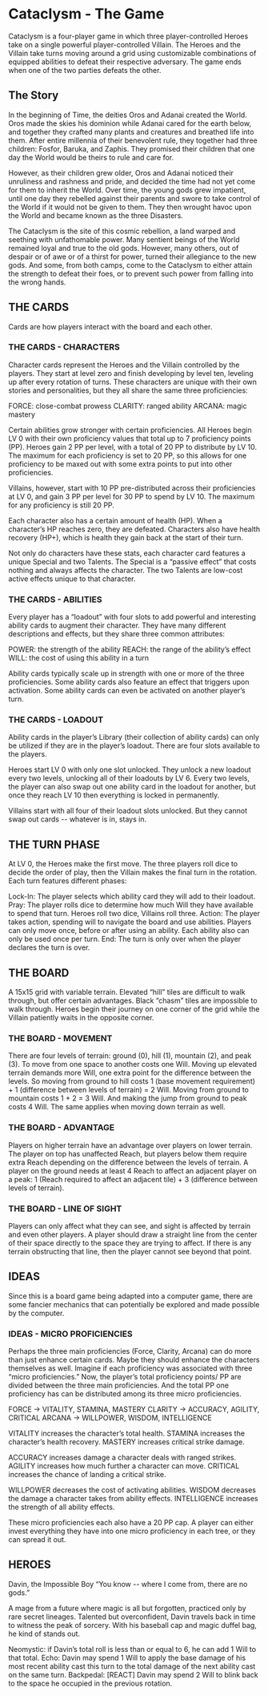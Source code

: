 # Cataclysm - The Game

Cataclysm is a four-player game in which three player-controlled Heroes take on a single powerful player-controlled Villain. The Heroes and the Villain take turns moving around a grid using customizable combinations of equipped abilities to defeat their respective adversary. The game ends when one of the two parties defeats the other.

## The Story

In the beginning of Time, the deities Oros and Adanai created the World. Oros made the skies his dominion while Adanai cared for the earth below, and together they crafted many plants and creatures and breathed life into them. After entire millennia of their benevolent rule, they together had three children: Fosfor, Baruka, and Zaphis. They promised their children that one day the World would be theirs to rule and care for.

However, as their children grew older, Oros and Adanai noticed their unruliness and rashness and pride, and decided the time had not yet come for them to inherit the World. Over time, the young gods grew impatient, until one day they rebelled against their parents and swore to take control of the World if it would not be given to them. They then wrought havoc upon the World and became known as the three Disasters.

The Cataclysm is the site of this cosmic rebellion, a land warped and seething with unfathomable power. Many sentient beings of the World remained loyal and true to the old gods. However, many others, out of despair or of awe or of a thirst for power, turned their allegiance to the new gods. And some, from both camps, come to the Cataclysm to either attain the strength to defeat their foes, or to prevent such power from falling into the wrong hands.

## THE CARDS
Cards are how players interact with the board and each other.

### THE CARDS - CHARACTERS
Character cards represent the Heroes and the Villain controlled by the players. They start at level zero and finish developing by level ten, leveling up after every rotation of turns. These characters are unique with their own stories and personalities, but they all share the same three proficiencies:

FORCE: close-combat prowess
CLARITY: ranged ability
ARCANA: magic mastery

Certain abilities grow stronger with certain proficiencies. All Heroes begin LV 0 with their own proficiency values that total up to 7 proficiency points (PP). Heroes gain 2 PP per level, with a total of 20 PP to distribute by LV 10. The maximum for each proficiency is set to 20 PP, so this allows for one proficiency to be maxed out with some extra points to put into other proficiencies.

Villains, however, start with 10 PP pre-distributed across their proficiencies at LV 0, and gain 3 PP per level for 30 PP to spend by LV 10. The maximum for any proficiency is still 20 PP.

Each character also has a certain amount of health (HP). When a character’s HP reaches zero, they are defeated. Characters also have health recovery (HP+), which is health they gain back at the start of their turn.

Not only do characters have these stats, each character card features a unique Special and two Talents. The Special is a “passive effect” that costs nothing and always affects the character. The two Talents are low-cost active effects unique to that character.

### THE CARDS - ABILITIES
Every player has a “loadout” with four slots to add powerful and interesting ability cards to augment their character. They have many different descriptions and effects, but they share three common attributes:

POWER: the strength of the ability
REACH: the range of the ability’s effect
WILL: the cost of using this ability in a turn

Ability cards typically scale up in strength with one or more of the three proficiencies. Some ability cards also feature an effect that triggers upon activation. Some ability cards can even be activated on another player’s turn.

### THE CARDS - LOADOUT
Ability cards in the player’s Library (their collection of ability cards) can only be utilized if they are in the player’s loadout. There are four slots available to the players.

Heroes start LV 0 with only one slot unlocked. They unlock a new loadout every two levels, unlocking all of their loadouts by LV 6. Every two levels, the player can also swap out one ability card in the loadout for another, but once they reach LV 10 then everything is locked in permanently. 

Villains start with all four of their loadout slots unlocked. But they cannot swap out cards -- whatever is in, stays in.

## THE TURN PHASE
At LV 0, the Heroes make the first move. The three players roll dice to decide the order of play, then the Villain makes the final turn in the rotation. Each turn features different phases:

Lock-In: The player selects which ability card they will add to their loadout.
Pray: The player rolls dice to determine how much Will they have available to spend that turn. Heroes roll two dice, Villains roll three.
Action: The player takes action, spending will to navigate the board and use abilities. Players can only move once, before or after using an ability. Each ability also can only be used once per turn.
End: The turn is only over when the player declares the turn is over.

## THE BOARD
A 15x15 grid with variable terrain. Elevated “hill” tiles are difficult to walk through, but offer certain advantages. Black “chasm” tiles are impossible to walk through. Heroes begin their journey on one corner of the grid while the Villain patiently waits in the opposite corner.

### THE BOARD - MOVEMENT
There are four levels of terrain: ground (0), hill (1), mountain (2), and peak (3). To move from one space to another costs one Will. Moving up elevated terrain demands more Will, one extra point for the difference between the levels. So moving from ground to hill costs 1 (base movement requirement) + 1 (difference between levels of terrain) = 2 Will. Moving from ground to mountain costs 1 + 2 = 3 Will. And making the jump from ground to peak costs 4 Will. The same applies when moving down terrain as well.

### THE BOARD - ADVANTAGE
Players on higher terrain have an advantage over players on lower terrain. The player on top has unaffected Reach, but players below them require extra Reach depending on the difference between the levels of terrain. A player on the ground needs at least 4 Reach to affect an adjacent player on a peak: 1 (Reach required to affect an adjacent tile) + 3 (difference between levels of terrain).

### THE BOARD - LINE OF SIGHT
Players can only affect what they can see, and sight is affected by terrain and even other players. A player should draw a straight line from the center of their space directly to the space they are trying to affect. If there is any terrain obstructing that line, then the player cannot see beyond that point.

## IDEAS
Since this is a board game being adapted into a computer game, there are some fancier mechanics that can potentially be explored and made possible by the computer.

### IDEAS - MICRO PROFICIENCIES
Perhaps the three main proficiencies (Force, Clarity, Arcana) can do more than just enhance certain cards. Maybe they should enhance the characters themselves as well. Imagine if each proficiency was associated with three “micro proficiencies.” Now, the player’s total proficiency points/ PP are divided between the three main proficiencies. And the total PP one proficiency has can be distributed among its three micro proficiencies.

FORCE → VITALITY, STAMINA, MASTERY
CLARITY → ACCURACY, AGILITY, CRITICAL
ARCANA → WILLPOWER, WISDOM, INTELLIGENCE 

VITALITY increases the character’s total health. 
STAMINA increases the character’s health recovery.
MASTERY increases critical strike damage.

ACCURACY increases damage a character deals with ranged strikes.
AGILITY increases how much further a character can move.
CRITICAL increases the chance of landing a critical strike.

WILLPOWER decreases the cost of activating abilities.
WISDOM decreases the damage a character takes from ability effects.
INTELLIGENCE increases the strength of all ability effects.

These micro proficiencies each also have a 20 PP cap. A player can either invest everything they have into one micro proficiency in each tree, or they can spread it out. 


## HEROES
Davin, the Impossible Boy
“You know -- where I come from, there are no gods.”

A mage from a future where magic is all but forgotten, practiced only by rare secret lineages. Talented but overconfident, Davin travels back in time to witness the peak of sorcery. With his baseball cap and magic duffel bag, he kind of stands out.

Neomystic: if Davin’s total roll is less than or equal to 6, he can add 1 Will to that total.
Echo: Davin may spend 1 Will to apply the base damage of his most recent ability cast this turn to the total damage of the next ability cast on the same turn.
Backpedal: [REACT] Davin may spend 2 Will to blink back to the space he occupied in the previous rotation.
